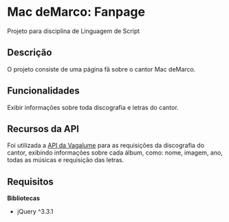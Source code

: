 # Mac deMarco: Fanpage

Projeto para disciplina de Linguagem de Script


## Descrição

O projeto consiste de uma página fã sobre o cantor Mac deMarco.


## Funcionalidades

Exibir informações sobre toda discografia e letras do cantor.


## Recursos da API

Foi utilizada a [API da Vagalume](https://api.vagalume.com.br/) para as requisições da discografia do cantor, exibindo informações sobre cada álbum, como: nome, imagem, ano, todas as músicas e requisição das letras.


## Requisitos


**Bibliotecas** 

 * jQuery ^3.3.1



 
